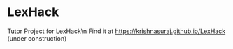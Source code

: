 LexHack
=======

Tutor Project for LexHack\n
Find it at https://krishnasuraj.github.io/LexHack (under construction)
